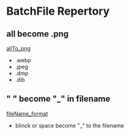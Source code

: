 # BatchFile Repertory 

## all become .png
[allTo_png](webp_To_png.bat)
- .webp 
- .jpeg
- .dmp
- .dib

## " " become "_" in filename
[fileName_format](fileName_format.bat)
- blinck or space become "_" to the filename

